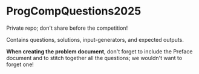 # ProgCompQuestions2025
Private repo; don't share before the competition!

Contains questions, solutions, input-generators, and expected outputs. 

**When creating the problem document**, don't forget to include the Preface document and to stitch together all the questions; we wouldn't want to forget one!
